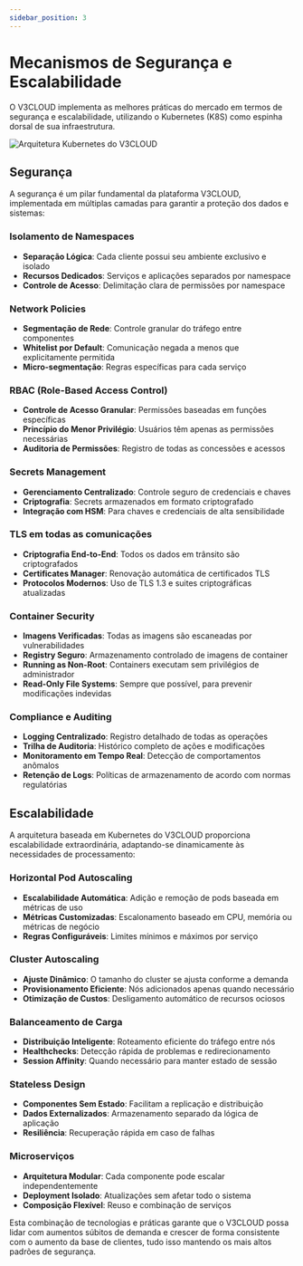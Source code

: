 ```yaml
---
sidebar_position: 3
---
```


# Mecanismos de Segurança e Escalabilidade

O V3CLOUD implementa as melhores práticas do mercado em termos de segurança e escalabilidade, utilizando o Kubernetes (K8S) como espinha dorsal de sua infraestrutura.

![Arquitetura Kubernetes do V3CLOUD](/img/arquitetura-k8s.png)

## Segurança

A segurança é um pilar fundamental da plataforma V3CLOUD, implementada em múltiplas camadas para garantir a proteção dos dados e sistemas:

### Isolamento de Namespaces

- **Separação Lógica**: Cada cliente possui seu ambiente exclusivo e isolado
- **Recursos Dedicados**: Serviços e aplicações separados por namespace
- **Controle de Acesso**: Delimitação clara de permissões por namespace

### Network Policies

- **Segmentação de Rede**: Controle granular do tráfego entre componentes
- **Whitelist por Default**: Comunicação negada a menos que explicitamente permitida
- **Micro-segmentação**: Regras específicas para cada serviço

### RBAC (Role-Based Access Control)

- **Controle de Acesso Granular**: Permissões baseadas em funções específicas
- **Princípio do Menor Privilégio**: Usuários têm apenas as permissões necessárias
- **Auditoria de Permissões**: Registro de todas as concessões e acessos

### Secrets Management

- **Gerenciamento Centralizado**: Controle seguro de credenciais e chaves
- **Criptografia**: Secrets armazenados em formato criptografado
- **Integração com HSM**: Para chaves e credenciais de alta sensibilidade

### TLS em todas as comunicações

- **Criptografia End-to-End**: Todos os dados em trânsito são criptografados
- **Certificates Manager**: Renovação automática de certificados TLS
- **Protocolos Modernos**: Uso de TLS 1.3 e suites criptográficas atualizadas

### Container Security

- **Imagens Verificadas**: Todas as imagens são escaneadas por vulnerabilidades
- **Registry Seguro**: Armazenamento controlado de imagens de container
- **Running as Non-Root**: Containers executam sem privilégios de administrador
- **Read-Only File Systems**: Sempre que possível, para prevenir modificações indevidas

### Compliance e Auditing

- **Logging Centralizado**: Registro detalhado de todas as operações
- **Trilha de Auditoria**: Histórico completo de ações e modificações
- **Monitoramento em Tempo Real**: Detecção de comportamentos anômalos
- **Retenção de Logs**: Políticas de armazenamento de acordo com normas regulatórias

## Escalabilidade

A arquitetura baseada em Kubernetes do V3CLOUD proporciona escalabilidade extraordinária, adaptando-se dinamicamente às necessidades de processamento:

### Horizontal Pod Autoscaling

- **Escalabilidade Automática**: Adição e remoção de pods baseada em métricas de uso
- **Métricas Customizadas**: Escalonamento baseado em CPU, memória ou métricas de negócio
- **Regras Configuráveis**: Limites mínimos e máximos por serviço

### Cluster Autoscaling

- **Ajuste Dinâmico**: O tamanho do cluster se ajusta conforme a demanda
- **Provisionamento Eficiente**: Nós adicionados apenas quando necessário
- **Otimização de Custos**: Desligamento automático de recursos ociosos

### Balanceamento de Carga

- **Distribuição Inteligente**: Roteamento eficiente do tráfego entre nós
- **Healthchecks**: Detecção rápida de problemas e redirecionamento
- **Session Affinity**: Quando necessário para manter estado de sessão

### Stateless Design

- **Componentes Sem Estado**: Facilitam a replicação e distribuição
- **Dados Externalizados**: Armazenamento separado da lógica de aplicação
- **Resiliência**: Recuperação rápida em caso de falhas

### Microserviços

- **Arquitetura Modular**: Cada componente pode escalar independentemente
- **Deployment Isolado**: Atualizações sem afetar todo o sistema
- **Composição Flexível**: Reuso e combinação de serviços

Esta combinação de tecnologias e práticas garante que o V3CLOUD possa lidar com aumentos súbitos de demanda e crescer de forma consistente com o aumento da base de clientes, tudo isso mantendo os mais altos padrões de segurança.
